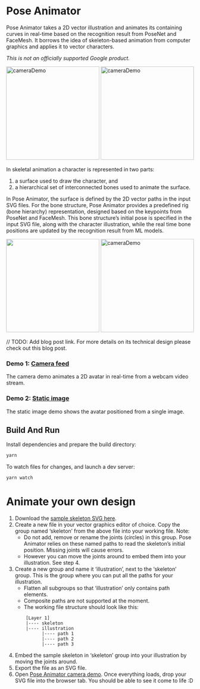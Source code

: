 # Pose Animator

Pose Animator takes a 2D vector illustration and animates its containing curves in real-time based on the recognition result from PoseNet and FaceMesh. It borrows the idea of skeleton-based animation from computer graphics and applies it to vector characters.

*This is not an officially supported Google product.*

<img src="/resources/gifs/avatar-new-1.gif?raw=true" alt="cameraDemo" style="width: 250px;"/>

<img src="/resources/gifs/avatar-new-full-body.gif?raw=true" alt="cameraDemo" style="width: 250px;"/>

In skeletal animation a character is represented in two parts:
1. a surface used to draw the character, and 
1. a hierarchical set of interconnected bones used to animate the surface. 

In Pose Animator, the surface is defined by the 2D vector paths in the input SVG files. For the bone structure, Pose Animator provides a predefined rig (bone hierarchy) representation, designed based on the keypoints from PoseNet and FaceMesh. This bone structure’s initial pose is specified in the input SVG file, along with the character illustration, while the real time bone positions are updated by the recognition result from ML models.

<img src="https://firebasestorage.googleapis.com/v0/b/pose-animator-demo.appspot.com/o/ml-keypoints.png?alt=media" style="width:250px;"/>

<img src="/resources/gifs/avatar-new-bezier-1.gif?raw=true" alt="cameraDemo" style="width: 250px;"/>

// TODO: Add blog post link.
For more details on its technical design please check out this blog post.

### Demo 1: [Camera feed](https://pose-animator-demo.firebaseapp.com/camera.html)

The camera demo animates a 2D avatar in real-time from a webcam video stream.


### Demo 2: [Static image](https://pose-animator-demo.firebaseapp.com/static_image.html)

The static image demo shows the avatar positioned from a single image.

## Build And Run

Install dependencies and prepare the build directory:

```sh
yarn
```

To watch files for changes, and launch a dev server:

```sh
yarn watch
```

# Animate your own design

1. Download the [sample skeleton SVG here](https://firebasestorage.googleapis.com/v0/b/pose-animator-demo.appspot.com/o/skeleton.svg?alt=media).
1. Create a new file in your vector graphics editor of choice. Copy the group named ‘skeleton’ from the above file into your working file. Note: 
	* Do not add, remove or rename the joints (circles) in this group. Pose Animator relies on these named paths to read the skeleton’s initial position. Missing joints will cause errors.
	* However you can move the joints around to embed them into your illustration. See step 4.
1. Create a new group and name it ‘illustration’, next to the ‘skeleton’ group. This is the group where you can put all the paths for your illustration.
    * Flatten all subgroups so that ‘illustration’ only contains path elements.
    * Composite paths are not supported at the moment.
    * The working file structure should look like this:
	```
        [Layer 1]
        |---- skeleton
        |---- illustration
              |---- path 1
              |---- path 2
              |---- path 3
	```
1. Embed the sample skeleton in ‘skeleton’ group into your illustration by moving the joints around.
1. Export the file as an SVG file.
1. Open [Pose Animator camera demo](https://pose-animator-demo.firebaseapp.com/camera.html). Once everything loads, drop your SVG file into the browser tab. You should be able to see it come to life :D
